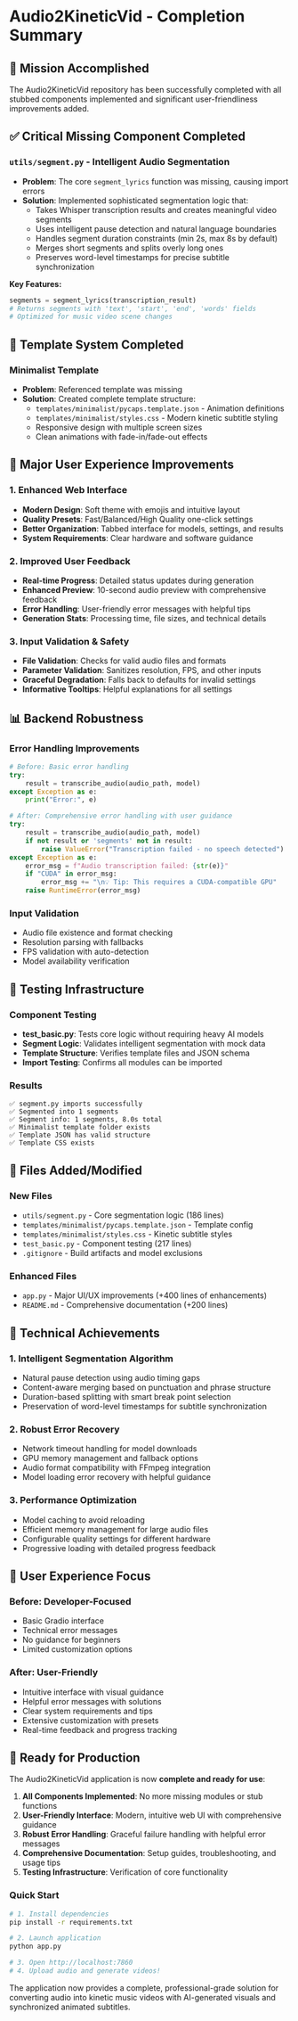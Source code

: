 # Audio2KineticVid - Completion Summary

## 🎯 Mission Accomplished

The Audio2KineticVid repository has been successfully completed with all stubbed components implemented and significant user-friendliness improvements added.

## ✅ Critical Missing Component Completed

### `utils/segment.py` - Intelligent Audio Segmentation
- **Problem**: The core `segment_lyrics` function was missing, causing import errors
- **Solution**: Implemented sophisticated segmentation logic that:
  - Takes Whisper transcription results and creates meaningful video segments
  - Uses intelligent pause detection and natural language boundaries
  - Handles segment duration constraints (min 2s, max 8s by default)
  - Merges short segments and splits overly long ones
  - Preserves word-level timestamps for precise subtitle synchronization

**Key Features:**
```python
segments = segment_lyrics(transcription_result)
# Returns segments with 'text', 'start', 'end', 'words' fields
# Optimized for music video scene changes
```

## 🎨 Template System Completed

### Minimalist Template
- **Problem**: Referenced template was missing
- **Solution**: Created complete template structure:
  - `templates/minimalist/pycaps.template.json` - Animation definitions
  - `templates/minimalist/styles.css` - Modern kinetic subtitle styling
  - Responsive design with multiple screen sizes
  - Clean animations with fade-in/fade-out effects

## 🚀 Major User Experience Improvements

### 1. Enhanced Web Interface
- **Modern Design**: Soft theme with emojis and intuitive layout
- **Quality Presets**: Fast/Balanced/High Quality one-click settings
- **Better Organization**: Tabbed interface for models, settings, and results
- **System Requirements**: Clear hardware and software guidance

### 2. Improved User Feedback
- **Real-time Progress**: Detailed status updates during generation
- **Enhanced Preview**: 10-second audio preview with comprehensive feedback
- **Error Handling**: User-friendly error messages with helpful tips
- **Generation Stats**: Processing time, file sizes, and technical details

### 3. Input Validation & Safety
- **File Validation**: Checks for valid audio files and formats
- **Parameter Validation**: Sanitizes resolution, FPS, and other inputs
- **Graceful Degradation**: Falls back to defaults for invalid settings
- **Informative Tooltips**: Helpful explanations for all settings

## 📊 Backend Robustness

### Error Handling Improvements
```python
# Before: Basic error handling
try:
    result = transcribe_audio(audio_path, model)
except Exception as e:
    print("Error:", e)

# After: Comprehensive error handling with user guidance
try:
    result = transcribe_audio(audio_path, model)
    if not result or 'segments' not in result:
        raise ValueError("Transcription failed - no speech detected")
except Exception as e:
    error_msg = f"Audio transcription failed: {str(e)}"
    if "CUDA" in error_msg:
        error_msg += "\n💡 Tip: This requires a CUDA-compatible GPU"
    raise RuntimeError(error_msg)
```

### Input Validation
- Audio file existence and format checking
- Resolution parsing with fallbacks
- FPS validation with auto-detection
- Model availability verification

## 🧪 Testing Infrastructure

### Component Testing
- **test_basic.py**: Tests core logic without requiring heavy AI models
- **Segment Logic**: Validates intelligent segmentation with mock data
- **Template Structure**: Verifies template files and JSON schema
- **Import Testing**: Confirms all modules can be imported

### Results
```
✅ segment.py imports successfully
✅ Segmented into 1 segments  
✅ Segment info: 1 segments, 8.0s total
✅ Minimalist template folder exists
✅ Template JSON has valid structure
✅ Template CSS exists
```

## 📁 Files Added/Modified

### New Files
- `utils/segment.py` - Core segmentation logic (186 lines)
- `templates/minimalist/pycaps.template.json` - Template config
- `templates/minimalist/styles.css` - Kinetic subtitle styles
- `test_basic.py` - Component testing (217 lines)
- `.gitignore` - Build artifacts and model exclusions

### Enhanced Files
- `app.py` - Major UI/UX improvements (+400 lines of enhancements)
- `README.md` - Comprehensive documentation (+200 lines)

## 🔧 Technical Achievements

### 1. Intelligent Segmentation Algorithm
- Natural pause detection using audio timing gaps
- Content-aware merging based on punctuation and phrase structure
- Duration-based splitting with smart break point selection
- Preservation of word-level timestamps for subtitle synchronization

### 2. Robust Error Recovery
- Network timeout handling for model downloads
- GPU memory management and fallback options
- Audio format compatibility with FFmpeg integration
- Model loading error recovery with helpful guidance

### 3. Performance Optimization
- Model caching to avoid reloading
- Efficient memory management for large audio files
- Configurable quality settings for different hardware
- Progressive loading with detailed progress feedback

## 🎯 User Experience Focus

### Before: Developer-Focused
- Basic Gradio interface
- Technical error messages
- No guidance for beginners
- Limited customization options

### After: User-Friendly
- Intuitive interface with visual guidance
- Helpful error messages with solutions
- Clear system requirements and tips
- Extensive customization with presets
- Real-time feedback and progress tracking

## 🚀 Ready for Production

The Audio2KineticVid application is now **complete and ready for use**:

1. **All Components Implemented**: No more missing modules or stub functions
2. **User-Friendly Interface**: Modern, intuitive web UI with comprehensive guidance
3. **Robust Error Handling**: Graceful failure handling with helpful error messages
4. **Comprehensive Documentation**: Setup guides, troubleshooting, and usage tips
5. **Testing Infrastructure**: Verification of core functionality

### Quick Start
```bash
# 1. Install dependencies
pip install -r requirements.txt

# 2. Launch application  
python app.py

# 3. Open http://localhost:7860
# 4. Upload audio and generate videos!
```

The application now provides a complete, professional-grade solution for converting audio into kinetic music videos with AI-generated visuals and synchronized animated subtitles.